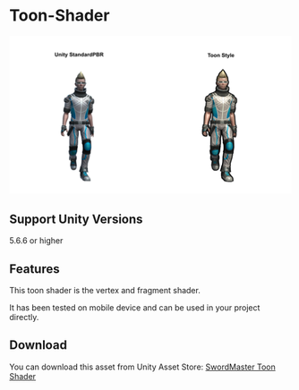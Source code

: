 # Toon-Shader
![image](https://github.com/swordmaster003/Toon-Shader/blob/master/Screenshots/Cover.png)

## Support Unity Versions

5.6.6 or higher

## Features

This toon shader is the vertex and fragment shader.

It has been tested on mobile device and can be used in your project directly.

## Download

You can download this asset from Unity Asset Store:
[SwordMaster Toon Shader](https://assetstore.unity.com/packages/vfx/shaders/swordmaster-toon-shader-100159)
